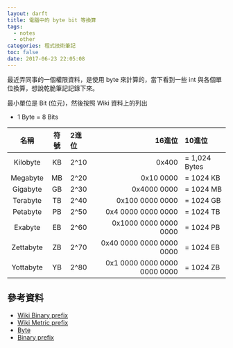 ```yaml
---
layout: darft
title: 電腦中的 byte bit 等換算
tags:
  - notes
  - other
categories: 程式技術筆記
toc: false
date: 2017-06-23 22:05:08
---
```


最近弄同事的一個權限資料，是使用 byte 來計算的，當下看到一些 int 與各個單位換算，想說乾脆筆記記錄下來。<!-- more -->

最小單位是 Bit (位元)，然後按照 Wiki 資料上的列出
- 1 Byte = 8 Bits

|名稱|符號|2進位|16進位|10進位|
|:---:|:---:|:--- | ---:|:--- |
|Kilobyte|KB|2^10|0x400|= 1,024 Bytes|
|Megabyte|MB|2^20|0x10 0000|= 1024 KB |
|Gigabyte|GB|2^30|0x4000 0000|= 1024 MB|
|Terabyte|TB|2^40|0x100 0000 0000|= 1024 GB|
|Petabyte|PB|2^50|0x4 0000 0000 0000|= 1024 TB|
|Exabyte|EB|2^60|0x1000 0000 0000 0000|= 1024 PB|
|Zettabyte|ZB|2^70|0x40 0000 0000 0000 0000|= 1024 EB|
|Yottabyte|YB|2^80|0x1 0000 0000 0000 0000 0000|= 1024 ZB|

## 參考資料
- [Wiki Binary prefix][1]
- [Wiki Metric prefix][1]
- [Byte][1]
- [Binary prefix][1]


[1]: https://en.wikipedia.org/wiki/Binary_prefix
[2]: https://en.wikipedia.org/wiki/Metric_prefix
[3]: https://en.wikipedia.org/wiki/Byte
[4]: https://en.wikipedia.org/wiki/Binary_prefix